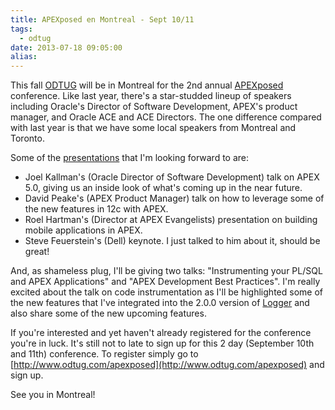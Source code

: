 ```yaml
---
title: APEXposed en Montreal - Sept 10/11
tags:
  - odtug
date: 2013-07-18 09:05:00
alias:
---
```


This fall [ODTUG](http://www.odtug.com/) will be in Montreal for the 2nd annual [APEXposed](http://www.odtug.com/apexposed) conference. Like last year, there's a star-studded lineup of speakers including Oracle's Director of Software Development, APEX's product manager, and Oracle ACE and ACE Directors. The one difference compared with last year is that we have some local speakers from Montreal and Toronto.

Some of the [presentations](http://www.odtug.com/apexposed_presentations) that I'm looking forward to are:

- Joel Kallman's (Oracle Director of Software Development) talk on APEX 5.0, giving us an inside look of what's coming up in the near future.
- David Peake's (APEX Product Manager) talk on how to leverage some of the new features in 12c with APEX.
- Roel Hartman's (Director at APEX Evangelists) presentation on building mobile applications in APEX.
- Steve Feuerstein's (Dell) keynote. I just talked to him about it, should be great!

And, as shameless plug, I'll be giving two talks: "Instrumenting your PL/SQL and APEX Applications" and "APEX Development Best Practices". I'm really excited about the talk on code instrumentation as I'll be highlighted some of the new features that I've integrated into the 2.0.0 version of [Logger](https://github.com/tmuth/Logger---A-PL-SQL-Logging-Utility) and also share some of the new upcoming features.

If you're interested and yet haven't already registered for the conference you're in luck. It's still not to late to sign up for this 2 day (September 10th and 11th) conference. To register simply go to [http://www.odtug.com/apexposed](http://www.odtug.com/apexposed) and sign up.

See you in Montreal!
